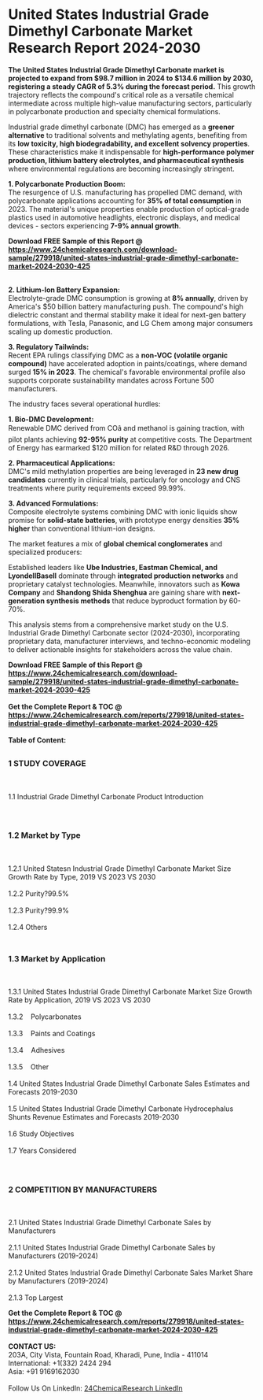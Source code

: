 <h1>United States Industrial Grade Dimethyl Carbonate Market Research Report 2024-2030</h1><p><strong>The United States Industrial Grade Dimethyl Carbonate market is projected to expand from $98.7 million in 2024 to $134.6 million by 2030, registering a steady CAGR of 5.3% during the forecast period.</strong> This growth trajectory reflects the compound's critical role as a versatile chemical intermediate across multiple high-value manufacturing sectors, particularly in polycarbonate production and specialty chemical formulations.</p><p>Industrial grade dimethyl carbonate (DMC) has emerged as a <strong>greener alternative</strong> to traditional solvents and methylating agents, benefiting from its <strong>low toxicity, high biodegradability, and excellent solvency properties</strong>. These characteristics make it indispensable for <strong>high-performance polymer production, lithium battery electrolytes, and pharmaceutical synthesis</strong> where environmental regulations are becoming increasingly stringent.</p><p><strong>1. Polycarbonate Production Boom:</strong><br>
The resurgence of U.S. manufacturing has propelled DMC demand, with polycarbonate applications accounting for <strong>35% of total consumption</strong> in 2023. The material's unique properties enable production of optical-grade plastics used in automotive headlights, electronic displays, and medical devices - sectors experiencing <strong>7-9% annual growth</strong>.</p><div><b>Download FREE Sample of this Report @ 
            <a href="https://www.24chemicalresearch.com/download-sample/279918/united-states-industrial-grade-dimethyl-carbonate-market-2024-2030-425">
            https://www.24chemicalresearch.com/download-sample/279918/united-states-industrial-grade-dimethyl-carbonate-market-2024-2030-425</a></b></div><br><p><strong>2. Lithium-Ion Battery Expansion:</strong><br>
Electrolyte-grade DMC consumption is growing at <strong>8% annually</strong>, driven by America's $50 billion battery manufacturing push. The compound's high dielectric constant and thermal stability make it ideal for next-gen battery formulations, with Tesla, Panasonic, and LG Chem among major consumers scaling up domestic production.</p><p><strong>3. Regulatory Tailwinds:</strong><br>
Recent EPA rulings classifying DMC as a <strong>non-VOC (volatile organic compound)</strong> have accelerated adoption in paints/coatings, where demand surged <strong>15% in 2023</strong>. The chemical's favorable environmental profile also supports corporate sustainability mandates across Fortune 500 manufacturers.</p><p>The industry faces several operational hurdles:</p><p><strong>1. Bio-DMC Development:</strong><br>
Renewable DMC derived from COâ and methanol is gaining traction, with pilot plants achieving <strong>92-95% purity</strong> at competitive costs. The Department of Energy has earmarked $120 million for related R&amp;D through 2026.</p><p><strong>2. Pharmaceutical Applications:</strong><br>
DMC's mild methylation properties are being leveraged in <strong>23 new drug candidates</strong> currently in clinical trials, particularly for oncology and CNS treatments where purity requirements exceed 99.99%.</p><p><strong>3. Advanced Formulations:</strong><br>
Composite electrolyte systems combining DMC with ionic liquids show promise for <strong>solid-state batteries</strong>, with prototype energy densities <strong>35% higher</strong> than conventional lithium-ion designs.</p><p>The market features a mix of <strong>global chemical conglomerates</strong> and specialized producers:</p><p>Established leaders like <strong>Ube Industries, Eastman Chemical, and LyondellBasell</strong> dominate through <strong>integrated production networks</strong> and proprietary catalyst technologies. Meanwhile, innovators such as <strong>Kowa Company</strong> and <strong>Shandong Shida Shenghua</strong> are gaining share with <strong>next-generation synthesis methods</strong> that reduce byproduct formation by 60-70%.</p><p>This analysis stems from a comprehensive market study on the U.S. Industrial Grade Dimethyl Carbonate sector (2024-2030), incorporating proprietary data, manufacturer interviews, and techno-economic modeling to deliver actionable insights for stakeholders across the value chain.</p><div><b>Download FREE Sample of this Report @ 
            <a href="https://www.24chemicalresearch.com/download-sample/279918/united-states-industrial-grade-dimethyl-carbonate-market-2024-2030-425">
            https://www.24chemicalresearch.com/download-sample/279918/united-states-industrial-grade-dimethyl-carbonate-market-2024-2030-425</a></b></div><br><div><b>Get the Complete Report & TOC @ 
            <a href="https://www.24chemicalresearch.com/reports/279918/united-states-industrial-grade-dimethyl-carbonate-market-2024-2030-425">
            https://www.24chemicalresearch.com/reports/279918/united-states-industrial-grade-dimethyl-carbonate-market-2024-2030-425</a></b></div><br>
            <b>Table of Content:</b><p><h2><span style="font-size:16px"><strong>1 STUDY COVERAGE</strong></span></h2><br />
<p>1.1 Industrial Grade Dimethyl Carbonate Product Introduction</p><br />
<h2><span style="font-size:16px"><strong>1.2 Market by Type</strong></span></h2><br />
<p>1.2.1 United Statesn Industrial Grade Dimethyl Carbonate Market Size Growth Rate by Type, 2019 VS 2023 VS 2030<br /><br />
1.2.2 Purity?99.5%&nbsp;&nbsp; &nbsp;<br /><br />
1.2.3 Purity?99.9%<br /><br />
1.2.4 Others<br /><br />
<h2><span style="font-size:16px"><strong>1.3 Market by Application</strong></span></h2><br />
<p>1.3.1 United States Industrial Grade Dimethyl Carbonate Market Size Growth Rate by Application, 2019 VS 2023 VS 2030<br /><br />
1.3.2&nbsp;&nbsp; &nbsp;Polycarbonates<br /><br />
1.3.3&nbsp;&nbsp; &nbsp;Paints and Coatings<br /><br />
1.3.4&nbsp;&nbsp; &nbsp;Adhesives<br /><br />
1.3.5&nbsp;&nbsp; &nbsp;Other<br /><br />
1.4 United States Industrial Grade Dimethyl Carbonate Sales Estimates and Forecasts 2019-2030<br /><br />
1.5 United States Industrial Grade Dimethyl Carbonate Hydrocephalus Shunts Revenue Estimates and Forecasts 2019-2030<br /><br />
1.6 Study Objectives<br /><br />
1.7 Years Considered</p><br />
<h2><span style="font-size:16px"><strong>2 COMPETITION BY MANUFACTURERS</strong></span></h2><br />
<p>2.1 United States Industrial Grade Dimethyl Carbonate Sales by Manufacturers<br /><br />
2.1.1 United States Industrial Grade Dimethyl Carbonate Sales by Manufacturers (2019-2024)<br /><br />
2.1.2 United States Industrial Grade Dimethyl Carbonate Sales Market Share by Manufacturers (2019-2024)<br /><br />
2.1.3 Top Largest </p><div><b>Get the Complete Report & TOC @ 
            <a href="https://www.24chemicalresearch.com/reports/279918/united-states-industrial-grade-dimethyl-carbonate-market-2024-2030-425">
            https://www.24chemicalresearch.com/reports/279918/united-states-industrial-grade-dimethyl-carbonate-market-2024-2030-425</a></b></div><br><b>CONTACT US:</b><br>
            203A, City Vista, Fountain Road, Kharadi, Pune, India - 411014<br>
            International: +1(332) 2424 294<br>
            Asia: +91 9169162030 <br><br>
            Follow Us On LinkedIn: <a href="https://www.linkedin.com/company/24chemicalresearch/">24ChemicalResearch LinkedIn</a>